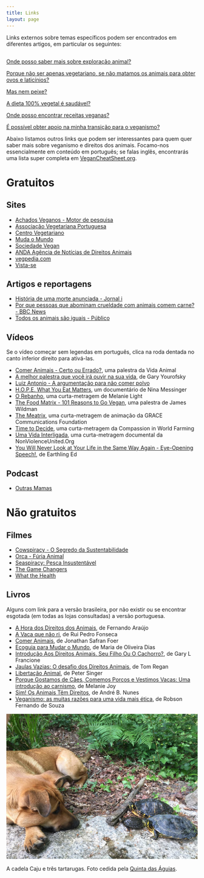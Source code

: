 ```yaml
---
title: Links
layout: page
---
```


Links externos sobre temas específicos podem ser encontrados em diferentes artigos, em particular os seguintes:

<p class="question-list" style="padding-top:15px">
  <a href="/onde-posso-saber-mais-sobre-exploracao-animal#links">Onde posso saber mais sobre exploração animal?</a>
</p>
<p class="question-list">
  <a href="/porque-nao-ser-apenas-vegetariano-se-nao-matamos-os-animais-para-obter-ovos-e-laticinios#links">Porque não ser apenas vegetariano, se não matamos os animais para obter ovos e laticínios?</a>
</p>
<p class="question-list">
  <a href="/mas-nem-peixe#links">Mas nem peixe?</a>
</p>
<p class="question-list">
  <a href="/a-dieta-100-vegetal-e-saudavel#links">A dieta 100% vegetal é saudável?</a>
</p>
<p class="question-list">
  <a href="/onde-posso-encontrar-receitas-veganas#links">Onde posso encontrar receitas veganas?</a>
</p>
<p class="question-list">
  <a href="/e-possivel-obter-apoio-na-minha-transicao-para-o-veganismo/">É possível obter apoio na minha transição para o veganismo?</a>
</p>

Abaixo listamos outros links que podem ser interessantes para quem quer saber mais sobre veganismo e direitos dos animais. Focamo-nos essencialmente em conteúdo em português; se falas inglês, encontrarás uma lista super completa em [VeganCheatSheet.org](https://vegancheatsheet.org).

# Gratuitos

## Sites
* [Achados Veganos - Motor de pesquisa](https://achadosveganos.vspot.pt)
* [Associação Vegetariana Portuguesa](https://www.avp.org.pt)
* [Centro Vegetariano](https://www.centrovegetariano.org)
* [Muda o Mundo](https://www.mudaomundo.org)
* [Sociedade Vegan](https://sociedadevegan.com)
* [ANDA Agência de Notícias de Direitos Animais](https://www.anda.jor.br)
* [vegpedia.com](https://vegpedia.com)
* [Vista-se](https://www.vista-se.com.br)

## Artigos e reportagens
* [História de uma morte anunciada - Jornal i](https://ionline.sapo.pt/artigo/397736/historia-de-uma-morte-anunciada?seccao=Portugal_i)
* [Por que pessoas que abominam crueldade com animais comem carne? - BBC News](https://www.bbc.com/portuguese/vert-fut-47701819)
* [Todos os animais são iguais - Público](https://www.publico.pt/2000/09/30/jornal/todos-os-animais-sao-iguais-149432)

## Vídeos

Se o vídeo começar sem legendas em português, clica na roda dentada no canto inferior direito para ativá-las.

* [Comer Animais - Certo ou Errado?](https://www.youtube.com/watch?v=bUTcXSX2BKc), uma palestra da Vida Animal
* [A melhor palestra que você irá ouvir na sua vida](https://www.youtube.com/watch?v=8bH-doHSY_o), de Gary Yourofsky
* [Luiz Antonio - A argumentação para não comer polvo](https://www.youtube.com/watch?v=NX4O6smZrLE)
* [H.O.P.E. What You Eat Matters](https://www.youtube.com/watch?v=FprMvJYnD44), um documentário de Nina Messinger
* [O Rebanho](https://www.youtube.com/watch?v=_FKEA_1RRUg), uma curta-metragem de Melanie Light
* [The Food Matrix - 101 Reasons to Go Vegan](https://www.youtube.com/watch?v=YnQb58BoBQw), uma palestra de James Wildman
* [The Meatrix](https://www.youtube.com/watch?v=8069oD3vGBU), uma curta-metragem de animação da GRACE Communications Foundation
* [Time to Decide](https://www.youtube.com/watch?v=BYnnuXlqdGQ), uma curta-metragem da Compassion in World Farming 
* [Uma Vida Interligada](https://www.youtube.com/watch?v=eSWh9RLWpcg), uma curta-metragem documental da NonViolenceUnited.Org
* [You Will Never Look at Your Life in the Same Way Again - Eye-Opening Speech!](https://www.youtube.com/watch?v=Z3u7hXpOm58), de Earthling Ed

## Podcast

* [Outras Mamas](https://medium.com/outras-mamas-podcast)

# Não gratuitos

## Filmes
* [Cowspiracy - O Segredo da Sustentabilidade](https://www.netflix.com/pt/title/80033772)
* [Orca - Fúria Animal](https://www.netflix.com/pt/title/70267802)
* [Seaspiracy: Pesca Insustentável](https://www.netflix.com/pt/title/81014008)
* [The Game Changers](https://www.netflix.com/pt/title/81157840)
* [What the Health](https://www.netflix.com/pt/title/80174177)

## Livros

Alguns com link para a versão brasileira, por não existir ou se encontrar esgotada (em todas as lojas consultadas) a versão portuguesa.

* [A Hora dos Direitos dos Animais](https://www.almedina.net/a-hora-dos-direitos-dos-animais-1563796294.html), de Fernando Araújo
* [ A Vaca que não ri](https://www.livroshorizonte.pt/produto/a-vaca-que-nao-ri), de Rui Pedro Fonseca
* [Comer Animais](https://www.amazon.com/Comer-Animais-Em-Portugues-Brasil/dp/8532526055?currency=EUR&language=pt_BR), de Jonathan Safran Foer
* [Ecoguia para Mudar o Mundo](https://nascente.pt/livros/ecoguia-para-mudar-o-mundo), de Maria de Oliveira Dias
* [Introdução Aos Direitos Animais. Seu Filho Ou O Cachorro?](https://www.fnac.pt/mp10486019/Introducao-Aos-Direitos-Animais-Seu-Filho-Ou-O-Cachorro), de Gary L Francione
* [Jaulas Vazias: O desafio dos Direitos Animais](https://www.editax-loja.com/product/jaulas-vazias-o-desafio-dos-direitos-animais), de Tom Regan
* [Libertação Animal](https://www.fnac.pt/mp8664474/Libertacao-Animal?omnsearchpos=1), de Peter Singer
* [Porque Gostamos de Cães, Comemos Porcos e Vestimos Vacas: Uma introdução ao carnismo](https://www.bertrandeditora.pt/produtos/ficha/porque-gostamos-de-caes-comemos-porcos-e-vestimos-vacas/21942690), de Melanie Joy
* [Sim! Os Animais Têm Direitos](https://www.chiadobooks.com/livraria/sim-os-animais-tem-direitos), de André B. Nunes
* [Veganismo: as muitas razões para uma vida mais ética](https://veganagente.com.br/livro-veganismo/), de Robson Fernando de Souza

![[Foto da cadela Caju e três tartarugas na Quinta das Águias]](/assets/images/quinta_aguias_cadela_tartarugas.jpg "A cadela Caju e três tartarugas na Quinta das Águias")

<div class="img-caption">A cadela Caju e três tartarugas. Foto cedida pela <a href="https://www.facebook.com/associacaoquintadasaguias/photos/1152900774802359">Quinta das Águias</a>.</div>
